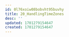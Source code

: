 ```yaml
---
id: 0l76xoiw08bobvht95buvhy
title: 20_HandlingTimeZones
desc: ''
updated: 1701279154647
created: 1701279154647
---
```

